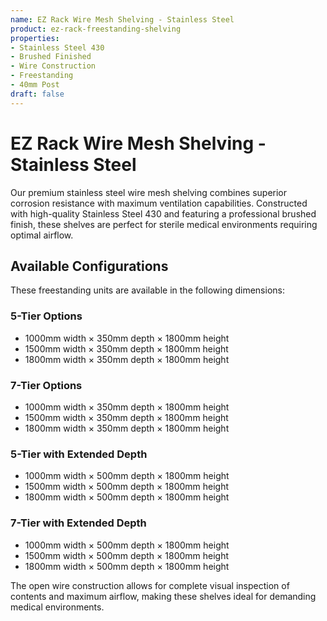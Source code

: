 ```yaml
---
name: EZ Rack Wire Mesh Shelving - Stainless Steel
product: ez-rack-freestanding-shelving
properties:
- Stainless Steel 430
- Brushed Finished
- Wire Construction
- Freestanding
- 40mm Post
draft: false
---
```


# EZ Rack Wire Mesh Shelving - Stainless Steel

Our premium stainless steel wire mesh shelving combines superior corrosion resistance with maximum ventilation capabilities. Constructed with high-quality Stainless Steel 430 and featuring a professional brushed finish, these shelves are perfect for sterile medical environments requiring optimal airflow.

## Available Configurations

These freestanding units are available in the following dimensions:

### 5-Tier Options
- 1000mm width × 350mm depth × 1800mm height
- 1500mm width × 350mm depth × 1800mm height
- 1800mm width × 350mm depth × 1800mm height

### 7-Tier Options
- 1000mm width × 350mm depth × 1800mm height
- 1500mm width × 350mm depth × 1800mm height
- 1800mm width × 350mm depth × 1800mm height

### 5-Tier with Extended Depth
- 1000mm width × 500mm depth × 1800mm height
- 1500mm width × 500mm depth × 1800mm height
- 1800mm width × 500mm depth × 1800mm height

### 7-Tier with Extended Depth
- 1000mm width × 500mm depth × 1800mm height
- 1500mm width × 500mm depth × 1800mm height
- 1800mm width × 500mm depth × 1800mm height

The open wire construction allows for complete visual inspection of contents and maximum airflow, making these shelves ideal for demanding medical environments.
